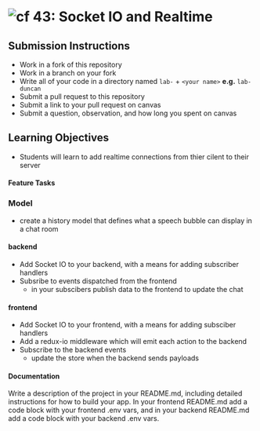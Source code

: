 ![cf](http://i.imgur.com/7v5ASc8.png) 43: Socket IO and Realtime
===

## Submission Instructions
  * Work in a fork of this repository
  * Work in a branch on your fork
  * Write all of your code in a directory named `lab-` + `<your name>` **e.g.** `lab-duncan`
  * Submit a pull request to this repository
  * Submit a link to your pull request on canvas
  * Submit a question, observation, and how long you spent on canvas 
  
## Learning Objectives  
* Students will learn to add realtime connections from thier cilent to their server

#### Feature Tasks  

### Model 
* create a history model that defines what a speech bubble can display in a chat room

#### backend
* Add Socket IO to your backend, with a means for adding subscriber handlers 
* Subsribe to events dispatched from the frontend
  * in your subscibers publish data to the frontend to update the chat

#### frontend 
* Add Socket IO to your frontend, with a means for adding subsciber handlers
* Add a redux-io middleware which will emit each action to the backend
* Subscribe to the backend events
  * update the store when the backend sends payloads

#### Documentation  
Write a description of the project in your README.md, including detailed instructions for how to build your app. In your frontend README.md add a code block with your frontend .env vars, and in your backend README.md add a code block with your backend .env vars. 

